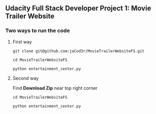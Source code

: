 ## Udacity Full Stack Developer Project 1: Movie Trailer Website


### Two ways to run the code

1. First way

   `git clone git@github.com:jaCod3r/MovieTrailerWebsiteFS.git `
 
   `cd MovieTrailerWebsiteFS`
 
   `python entertainment_center.py`




2. Second way

   Find **Download Zip** near top right corner

   `cd MovieTrailerWebsiteFS `

   `python entertainment_center.py `
